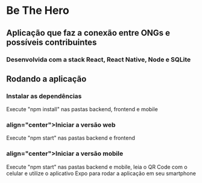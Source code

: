 # Be The Hero
 
## Aplicação que faz a conexão entre ONGs e possíveis contribuintes
 
### Desenvolvida com a stack React, React Native, Node e SQLite

## Rodando a aplicação
 
### Instalar as dependências
Execute "npm install" nas pastas backend, frontend e mobile

### align="center">Iniciar a versão web
Execute "npm start" nas pastas backend e frontend

### align="center">Iniciar a versão mobile
Execute "npm start" nas pastas backend e mobile, leia o QR Code com o celular e utilize o aplicativo Expo para rodar a aplicação em seu smartphone

